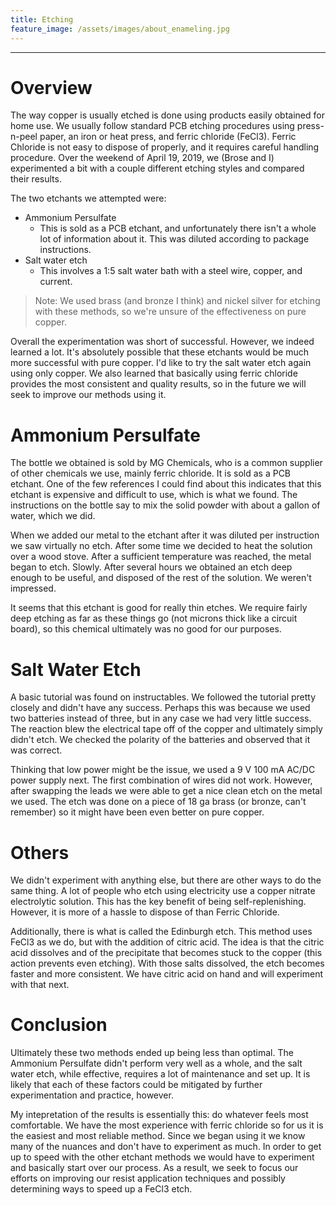 ```yaml
---
title: Etching
feature_image: /assets/images/about_enameling.jpg
---
```


* * * 

# Overview

The way copper is usually etched is done using products easily obtained for home
use. We usually follow standard PCB etching procedures using
press-n-peel paper, an iron or heat press, and ferric chloride (FeCl3). Ferric
Chloride is not easy to dispose of properly, and it requires careful
handling procedure. Over the weekend of April 19, 2019, we (Brose and I) experimented
a bit with a couple different etching styles and compared their results. 

The two etchants we attempted were:

* Ammonium Persulfate
    * This is sold as a PCB etchant, and unfortunately there isn't a
      whole lot of information about it. This was diluted according to
      package instructions.
* Salt water etch
    * This involves a 1:5 salt water bath with a steel wire, copper, and
      current.

> Note: We used brass (and bronze I think) and nickel silver for etching
> with these methods, so we're unsure of the effectiveness on pure copper.

Overall the experimentation was short of successful. However, we indeed
learned a lot. It's absolutely possible that these etchants would be much more
successful with pure copper. I'd like to try the salt water etch again
using only copper. We also learned that basically using ferric chloride provides the most
consistent and quality results, so in the future we will seek to improve
our methods using it. 

# Ammonium Persulfate

The bottle we obtained is sold by MG Chemicals, who is a common supplier
of other chemicals we use, mainly ferric chloride. It is sold as a PCB
etchant. One of the few references I could find about this indicates
that this etchant is expensive and difficult to use, which is what we
found. The instructions on the bottle say to mix the solid powder with
about a gallon of water, which we did. 

When we added our metal to the etchant after it was diluted per
instruction we saw virtually no etch. After some time we decided to heat
the solution over a wood stove. After a sufficient temperature was
reached, the metal began to etch. Slowly. After several hours we
obtained an etch deep enough to be useful, and disposed of the rest of
the solution. We weren't impressed.

It seems that this etchant is good for really thin etches. We require
fairly deep etching as far as these things go (not microns thick like a
circuit board), so this chemical ultimately was no good for our
purposes.

# Salt Water Etch

A basic tutorial was found on instructables. We followed the
tutorial pretty closely and didn't have any success. Perhaps this was
because we used two batteries instead of three, but in any case we had
very little success. The reaction blew the electrical tape off of the
copper and ultimately simply didn't etch. We checked the polarity of the batteries and observed
that it was correct. 

Thinking that low power might be the issue, we used a 9 V 100 mA AC/DC
power supply next. The first combination of wires did not work. However,
after swapping the leads we were able to get a nice clean etch on the
metal we used. The etch was done on a piece of 18 ga brass (or bronze,
can't remember) so it might have been even better on pure copper. 

# Others

We didn't experiment with anything else, but there are other ways to do
the same thing. A lot of people who etch using electricity use a copper
nitrate electrolytic solution. This has the key benefit of being
self-replenishing. However, it is more of a hassle to dispose of than
Ferric Chloride.

Additionally, there is what is called the Edinburgh etch. This method
uses FeCl3 as we do, but with the addition of citric acid. The idea is
that the citric acid dissolves and of the precipitate that becomes stuck
to the copper (this action prevents even etching). With those salts
dissolved, the etch becomes faster and more consistent. We have citric
acid on hand and will experiment with that next.

# Conclusion

Ultimately these two methods ended up being less than optimal. The
Ammonium Persulfate didn't perform very well as a whole, and the salt
water etch, while effective, requires a lot of maintenance and set up.
It is likely that each of these factors could be mitigated by further
experimentation and practice, however. 

My intepretation of the results is essentially this: do whatever feels
most comfortable. We have the most experience with ferric chloride so
for us it is the easiest and most reliable method. Since we began using
it we know many of the nuances and don't have to experiment as much. In
order to get up to speed with the other etchant methods we would have to
experiment and basically start over our process. As a result, we seek to
focus our efforts on improving our resist application techniques and
possibly determining ways to speed up a FeCl3 etch.


